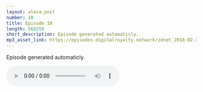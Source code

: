 ```yaml
---
layout: alexa_post
number: 10
title: Episode 10
length: 568259
short_description: Episode generated automaticly.
mp3_asset_link: https://episodes.digitalroyalty.network/zdnet_2018-02-21_01-00-03.mp3
---
```


Episode generated automaticly.

<audio controls>
    <source src="{{ page.mp3_asset_link }}" type="audio/mpeg">
</audio>